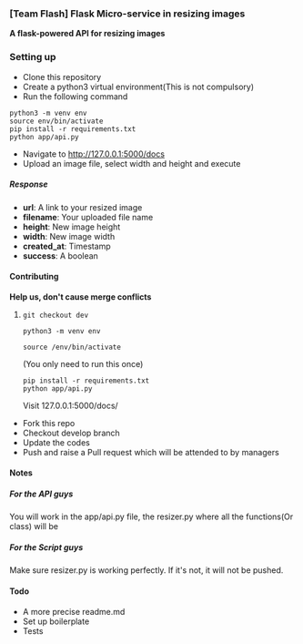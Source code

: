 ### [Team Flash] Flask Micro-service in resizing images

**A flask-powered API for resizing images**



### Setting up

- Clone this repository
- Create a python3 virtual environment(This is not compulsory)
- Run the following command
~~~
python3 -m venv env
source env/bin/activate
pip install -r requirements.txt
python app/api.py
~~~

- Navigate to http://127.0.0.1:5000/docs
- Upload an image file, select width and height and execute

##### Response

- **url**: A link to your resized image
- **filename**: Your uploaded file name
- **height**: New image height
- **width**: New image width
- **created_at**: Timestamp
- **success**: A boolean





#### Contributing

**Help us, don't cause merge conflicts**

1. ~~~
   git checkout dev
   ~~~
   
   ~~~ 
   python3 -m venv env
   
   source /env/bin/activate
   ~~~
   
   (You only need to run this once)
   
   ~~~
   pip install -r requirements.txt
   python app/api.py
   ~~~
   
   Visit 127.0.0.1:5000/docs/
   

- Fork this repo
- Checkout develop branch
- Update the codes
- Push and raise a Pull request which will be attended to by managers


#### Notes

##### For the API guys

You will work in the app/api.py file, the resizer.py where all the functions(Or class) will be

##### For the Script guys

Make sure resizer.py is working perfectly. If it's not, it will not be pushed.

#### Todo

- A more precise readme.md
- Set up boilerplate
- Tests
